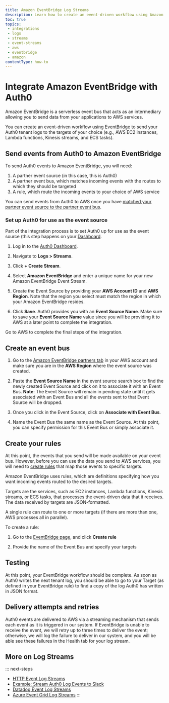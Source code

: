 ```yaml
---
title: Amazon EventBridge Log Streams
description: Learn how to create an event-driven workflow using Amazon EventBridge to send your tenant logs to the targers of your choice such as AWS EC2 instances, Lambda functions, Kinesis streams, and ECS tasks.
toc: true
topics:
 - integrations
 - logs
 - streams
 - event-streams
 - aws
 - eventbridge
 - amazon
contentType: how-to
---
```

# Integrate Amazon EventBridge with Auth0

Amazon EventBridge is a serverless event bus that acts as an intermediary allowing you to send data from your applications to AWS services.

You can create an event-driven workflow using EventBridge to send your Auth0 tenant logs to the targets of your choice (e.g., AWS EC2 instances, Lambda functions, Kinesis streams, and ECS tasks).

## Send events from Auth0 to Amazon EventBridge

To send Auth0 events to Amazon EventBridge, you will need:

1. A partner event source (in this case, this is Auth0)
2. A partner event bus, which matches incoming events with the routes to which they should be targeted
3. A rule, which route the incoming events to your choice of AWS service

You can send events from Auth0 to AWS once you have [matched your partner event source to the partner event bus](https://docs.aws.amazon.com/eventbridge/latest/userguide/create-partner-event-bus.html).

### Set up Auth0 for use as the event source

Part of the integration process is to set Auth0 up for use as the event source (this step happens on your [Dashboard](${manage_url}).

1. Log in to the [Auth0 Dashboard](${manage_url}).

2. Navigate to **Logs > Streams**.

3. Click **+ Create Stream**.

4. Select **Amazon EventBridge** and enter a unique name for your new Amazon EventBridge Event Stream.

5. Create the Event Source by providing your **AWS Account ID** and **AWS Region**. Note that the region you select must match the region in which your Amazon EventBridge resides.

6. Click **Save**. Auth0 provides you with an **Event Source Name**. Make sure to save your **Event Source Name** value since you will be providing it to AWS at a later point to complete the integration.

Go to AWS to complete the final steps of the integration.

## Create an event bus
1. Go to the [Amazon EventBridge partners tab](https://console.aws.amazon.com/events/home?region=us-east-1#/partners) in your AWS account and make sure you are in the **AWS Region** where the event source was created.

2. Paste the **Event Source Name** in the event source search box to find the newly created Event Source and click on it to associate it with an Event Bus.
**Note**: The Event Source will remain in pending state until it gets associated with an Event Bus and all the events sent to that Event Source will be dropped.

3. Once you click in the Event Source, click on **Associate with Event Bus**.

4. Name the Event Bus the same name as the Event Source. At this point, you can specify permission for this Event Bus or simply associate it.

## Create your rules

At this point, the events that you send will be made available on your event bus. However, before you can use the data you send to AWS services, you will need to [create rules](https://docs.aws.amazon.com/eventbridge/latest/userguide/create-event-bus.html) that map those events to specific targets.

Amazon EventBridge uses rules, which are definitions specifying how you want incoming events routed to the desired targets.

Targets are the services, such as EC2 instances, Lambda functions, Kinesis streams, or ECS tasks, that processes the event-driven data that it receives. The data received by targets are JSON-formatted.

A single rule can route to one or more targets (if there are more than one, AWS processes all in parallel).

To create a rule:

1. Go to the [EventBridge page](https://console.aws.amazon.com/events/home?region=us-east-1#/), and click **Create rule**

2. Provide the name of the Event Bus and specify your targets

## Testing

At this point, your EventBridge workflow should be complete. As soon as Auth0 writes the next tenant log, you should be able to go to your Target (as defined in your EventBridge rule) to find a copy of the log Auth0 has written in JSON format.

## Delivery attempts and retries

Auth0 events are delivered to AWS via a streaming mechanism that sends each event as it is triggered in our system. If EventBridge is unable to receive the event, we will retry up to three times to deliver the event; otherwise, we will log the failure to deliver in our system, and you will be able see these failures in the Health tab for your log stream.

## More on Log Streams

::: next-steps
* [HTTP Event Log Streams](/logs/streams/http-event)
* [Example: Stream Auth0 Log Events to Slack](/logs/streams/http-event-to-slack)
* [Datadog Event Log Streams](/logs/streams/datadog)
* [Azure Event Grid Log Streams](/logs/streams/azure-event-grid)
:::
